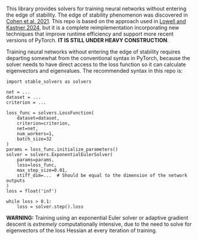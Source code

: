 This library provides solvers for training neural networks without entering the edge of stability. The edge of stability phenomenon was discovered in [Cohen et al. 2021](https://arxiv.org/abs/2103.00065). This repo is based on the approach used in [Lowell and Kastner 2024](https://arxiv.org/abs/2406.00127), but it is a complete reimplementation incorporating new techniques that improve runtime efficiency and support more recent versions of PyTorch. **IT IS STILL UNDER HEAVY CONSTRUCTION**.

Training neural networks without entering the edge of stability requires departing somewhat from the conventional syntax in PyTorch, because the solver needs to have direct access to the loss function so it can calculate eigenvectors and eigenvalues. The recommended syntax in this repo is:

```
import stable_solvers as solvers

net = ...
dataset = ...
criterion = ...

loss_func = solvers.LossFunction(
    dataset=dataset,
    criterion=criterion,
    net=net,
    num_workers=1,
    batch_size=32
)
params = loss_func.initialize_parameters()
solver = solvers.ExponentialEulerSolver(
    params=params,
    loss=loss_func,
    max_step_size=0.01,
    stiff_dim=...  # Should be equal to the dimension of the network outputs
)
loss = float('inf')

while loss > 0.1:
    loss = solver.step().loss
```

**WARNING:** Training using an exponential Euler solver or adaptive gradient descent is *extremely* computationally intensive, due to the need to solve for eigenvectors of the loss Hessian at every iteration of training.
